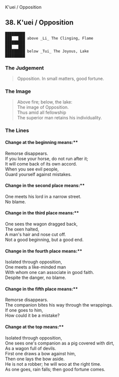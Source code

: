 K'uei / Opposition
## 38. K'uei / Opposition
    █████████
    ███   ███ above _Li_ The Clinging, Flame  
    █████████
    ███   ███
    █████████ below _Tui_ The Joyous, Lake  
    █████████
### The Judgement
> Opposition. In small matters, good fortune.
### The Image
> Above fire; below, the lake:  
 The image of Opposition.  
 Thus amid all fellowship  
 The superior man retains his individuality.
### The Lines

#### Change at the beginning means:**  
 Remorse disappears.  
 If you lose your horse, do not run after it;  
 It will come back of its own accord.  
 When you see evil people,  
 Guard yourself against mistakes.
#### Change in the second place means:**  
 One meets his lord in a narrow street.  
 No blame.
#### Change in the third place means:**  
 One sees the wagon dragged back,  
 The oxen halted,  
 A man's hair and nose cut off.  
 Not a good beginning, but a good end.
#### Change in the fourth place means:**  
 Isolated through opposition,  
 One meets a like-minded man  
 With whom one can associate in good faith.  
 Despite the danger, no blame.
#### Change in the fifth place means:**  
 Remorse disappears.  
 The companion bites his way through the wrappings.  
 If one goes to him,  
 How could it be a mistake?
#### Change at the top means:**  
 Isolated through opposition,  
 One sees one's companion as a pig covered with dirt,  
 As a wagon full of devils.  
 First one draws a bow against him,  
 Then one lays the bow aside.  
 He is not a robber; he will woo at the right time.  
 As one goes, rain falls; then good fortune comes.



